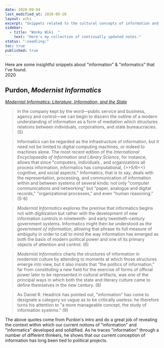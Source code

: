 ```yaml
---
date: 2020-09-04 
last_modified_at: 2020-09-20  
layout: wiki  
excerpt: "Snippets related to the cultural concepts of information and informatics."  
sidebar:  
  - title: "Wonky Wiki  "
    text: "Here's my collection of continually updated notes."  
status: ":seedling:"  
toc: true  
published: true
---
```

Here are some insightful snippets about "information" & "informatics" that I've found.  
2020
## Purdon, _Modernist Informatics_  

[_Modernist Informatics: Literature, Information, and the State_](http://www.worldcat.org/oclc/935873479)

> In the company kept by the word—public service and business, agency and control—we can begin to discern the outline of a modern understanding of information as a form of mediation which structures relations between individuals, corporations, and state bureaucracies. (5)  

> Informatics can be regarded as the infrastructure of information, but it need not be limited to digital computing machines, or indeed to machines alone. The most recent edition of the _International Encyclopaedia of Information and Library Science_, for instance, allows that since "computers, individuals , and organizations all process information, informatics has computational, {>>5/6<<} cognitive, and social aspects." Informatics, that is to say, deals with the representation, processing, and communication of information within and between systems of several kinds: not only "computer communications and networking" but "paper, analogue and digital records," "organizational processes," and even "human reasoning." (5-6)  

> _Modernist Informatics_ explores the premise that informatics begins not with digitization but rather with the development of new information controls in nineteenth- and early twentieth-century government systems. Informatics might then be understood as _the government of information_, allowing that phrase its full measure of ambiguity in order to call to mind the way information has emerged as both the basis of modern political power and one of its primary objects of attention and control. (6)  

> _Modernist Informatics_ charts the structures of information in modernist culture by attending to moments at which those structures emerge into view, but it also insists that "the politics of information," far from constituting a new field for the exercise of forms of official power later to be represented in cultural artifacts, was one of the principal ways in which both the state and literary culture came to define themselves in the new century. (8)  

> As Daniel R. Headrick has pointed out, "information" has come to designate a category so vague as to be critically useless: he therefore turns his attention to "a more manageable concept, the study of information _systems_." (9)  

The above quotes come from Purdon's intro and do a great job of revealing the context within which our current notions of "information" and "informatics" developed and solidified. As he traces "information" through a number of different thinkers, he shows that our current conception of information has long been tied to political projects.  